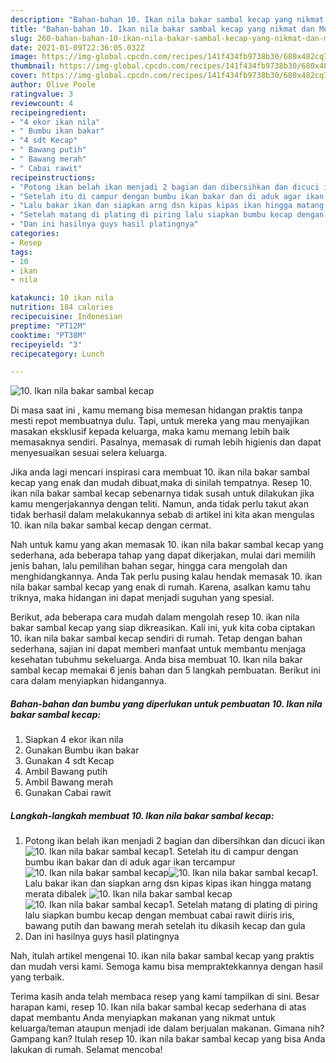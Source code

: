 ```yaml
---
description: "Bahan-bahan 10. Ikan nila bakar sambal kecap yang nikmat dan Mudah Dibuat"
title: "Bahan-bahan 10. Ikan nila bakar sambal kecap yang nikmat dan Mudah Dibuat"
slug: 260-bahan-bahan-10-ikan-nila-bakar-sambal-kecap-yang-nikmat-dan-mudah-dibuat
date: 2021-01-09T22:36:05.032Z
image: https://img-global.cpcdn.com/recipes/141f434fb9738b30/680x482cq70/10-ikan-nila-bakar-sambal-kecap-foto-resep-utama.jpg
thumbnail: https://img-global.cpcdn.com/recipes/141f434fb9738b30/680x482cq70/10-ikan-nila-bakar-sambal-kecap-foto-resep-utama.jpg
cover: https://img-global.cpcdn.com/recipes/141f434fb9738b30/680x482cq70/10-ikan-nila-bakar-sambal-kecap-foto-resep-utama.jpg
author: Olive Poole
ratingvalue: 3
reviewcount: 4
recipeingredient:
- "4 ekor ikan nila"
- " Bumbu ikan bakar"
- "4 sdt Kecap"
- " Bawang putih"
- " Bawang merah"
- " Cabai rawit"
recipeinstructions:
- "Potong ikan belah ikan menjadi 2 bagian dan dibersihkan dan dicuci ikan"
- "Setelah itu di campur dengan bumbu ikan bakar dan di aduk agar ikan tercampur"
- "Lalu bakar ikan dan siapkan arng dsn kipas kipas ikan hingga matang merata dibalek"
- "Setelah matang di plating di piring lalu siapkan bumbu kecap dengan membuat cabai rawit diiris iris, bawang putih dan bawang merah setelah itu dikasih kecap dan gula"
- "Dan ini hasilnya guys hasil platingnya"
categories:
- Resep
tags:
- 10
- ikan
- nila

katakunci: 10 ikan nila 
nutrition: 184 calories
recipecuisine: Indonesian
preptime: "PT12M"
cooktime: "PT38M"
recipeyield: "3"
recipecategory: Lunch

---
```



![10. Ikan nila bakar sambal kecap](https://img-global.cpcdn.com/recipes/141f434fb9738b30/680x482cq70/10-ikan-nila-bakar-sambal-kecap-foto-resep-utama.jpg)

Di masa  saat ini , kamu memang bisa memesan hidangan praktis tanpa mesti repot membuatnya dulu. Tapi, untuk mereka yang mau menyajikan masakan eksklusif kepada keluarga, maka kamu memang lebih baik memasaknya sendiri. Pasalnya, memasak di rumah lebih higienis dan dapat menyesuaikan sesuai selera keluarga.

Jika anda lagi mencari inspirasi cara membuat 10. ikan nila bakar sambal kecap yang enak dan mudah dibuat,maka di sinilah tempatnya. Resep 10. ikan nila bakar sambal kecap  sebenarnya tidak susah untuk dilakukan jika kamu mengerjakannya dengan teliti. Namun, anda tidak perlu takut akan tidak berhasil dalam melakukannya 
sebab di artikel ini kita akan mengulas 10. ikan nila bakar sambal kecap dengan cermat.  



Nah untuk kamu yang akan memasak 10. ikan nila bakar sambal kecap yang sederhana, ada beberapa tahap yang dapat dikerjakan, mulai dari memilih jenis bahan, lalu pemilihan bahan segar, hingga cara mengolah dan menghidangkannya. Anda Tak perlu pusing kalau hendak memasak 10. ikan nila bakar sambal kecap yang enak di rumah. Karena, asalkan kamu  tahu triknya, maka hidangan ini dapat menjadi suguhan yang spesial.

Berikut, ada beberapa cara mudah dalam mengolah resep 10. ikan nila bakar sambal kecap yang siap dikreasikan. Kali ini, yuk kita coba ciptakan 10. ikan nila bakar sambal kecap sendiri di rumah. Tetap dengan bahan sederhana, sajian ini dapat memberi manfaat untuk membantu menjaga kesehatan tubuhmu sekeluarga. Anda bisa membuat 10. Ikan nila bakar sambal kecap memakai 6 jenis bahan dan 5 langkah pembuatan. Berikut ini cara dalam menyiapkan hidangannya.

<!--inarticleads1-->

##### Bahan-bahan dan bumbu yang diperlukan untuk pembuatan 10. Ikan nila bakar sambal kecap:

1. Siapkan 4 ekor ikan nila
1. Gunakan  Bumbu ikan bakar
1. Gunakan 4 sdt Kecap
1. Ambil  Bawang putih
1. Ambil  Bawang merah
1. Gunakan  Cabai rawit




<!--inarticleads2-->

##### Langkah-langkah membuat 10. Ikan nila bakar sambal kecap:

1. Potong ikan belah ikan menjadi 2 bagian dan dibersihkan dan dicuci ikan
<img src="https://img-global.cpcdn.com/steps/b2ff490a69755c48/160x128cq70/10-ikan-nila-bakar-sambal-kecap-langkah-memasak-1-foto.jpg" alt="10. Ikan nila bakar sambal kecap">1. Setelah itu di campur dengan bumbu ikan bakar dan di aduk agar ikan tercampur
<img src="https://img-global.cpcdn.com/steps/a5e75b26c58c0799/160x128cq70/10-ikan-nila-bakar-sambal-kecap-langkah-memasak-2-foto.jpg" alt="10. Ikan nila bakar sambal kecap"><img src="https://img-global.cpcdn.com/steps/951f43e9230707f5/160x128cq70/10-ikan-nila-bakar-sambal-kecap-langkah-memasak-2-foto.jpg" alt="10. Ikan nila bakar sambal kecap">1. Lalu bakar ikan dan siapkan arng dsn kipas kipas ikan hingga matang merata dibalek
<img src="https://img-global.cpcdn.com/steps/3a1c2b5b24e790c2/160x128cq70/10-ikan-nila-bakar-sambal-kecap-langkah-memasak-3-foto.jpg" alt="10. Ikan nila bakar sambal kecap"><img src="https://img-global.cpcdn.com/steps/e977c151bd4f2528/160x128cq70/10-ikan-nila-bakar-sambal-kecap-langkah-memasak-3-foto.jpg" alt="10. Ikan nila bakar sambal kecap">1. Setelah matang di plating di piring lalu siapkan bumbu kecap dengan membuat cabai rawit diiris iris, bawang putih dan bawang merah setelah itu dikasih kecap dan gula
1. Dan ini hasilnya guys hasil platingnya




Nah, itulah artikel mengenai  10. ikan nila bakar sambal kecap  yang praktis dan mudah versi kami. Semoga kamu bisa mempraktekkannya dengan hasil yang terbaik. 

Terima kasih anda telah membaca resep yang kami tampilkan di sini. Besar harapan kami, resep  10. Ikan nila bakar sambal kecap sederhana di atas dapat membantu Anda menyiapkan makanan yang nikmat untuk keluarga/teman ataupun menjadi ide dalam berjualan makanan. Gimana nih? Gampang kan? Itulah resep 10. ikan nila bakar sambal kecap yang bisa Anda lakukan di rumah. Selamat mencoba!


